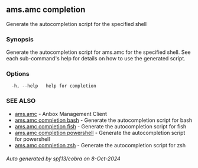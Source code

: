 ## ams.amc completion

Generate the autocompletion script for the specified shell

### Synopsis

Generate the autocompletion script for ams.amc for the specified shell.
See each sub-command's help for details on how to use the generated script.


### Options

```
  -h, --help   help for completion
```

### SEE ALSO

* [ams.amc](ams.amc.md)	 - Anbox Management Client
* [ams.amc completion bash](ams.amc_completion_bash.md)	 - Generate the autocompletion script for bash
* [ams.amc completion fish](ams.amc_completion_fish.md)	 - Generate the autocompletion script for fish
* [ams.amc completion powershell](ams.amc_completion_powershell.md)	 - Generate the autocompletion script for powershell
* [ams.amc completion zsh](ams.amc_completion_zsh.md)	 - Generate the autocompletion script for zsh

###### Auto generated by spf13/cobra on 8-Oct-2024
